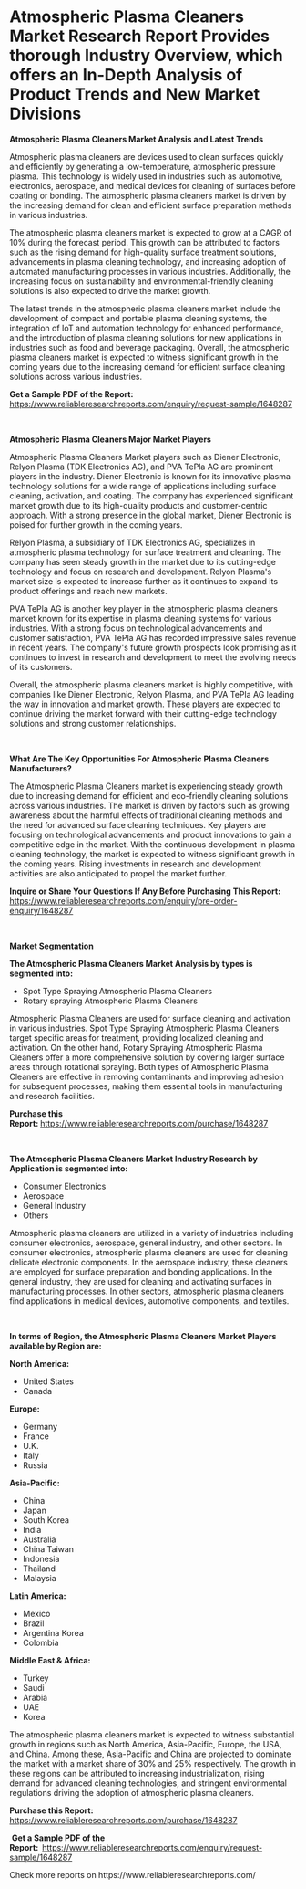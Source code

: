 <p><h1>Atmospheric Plasma Cleaners Market Research Report Provides thorough Industry Overview, which offers an In-Depth Analysis of Product Trends and New Market Divisions</h1></p><p><strong>Atmospheric Plasma Cleaners Market Analysis and Latest Trends</strong></p>
<p><p>Atmospheric plasma cleaners are devices used to clean surfaces quickly and efficiently by generating a low-temperature, atmospheric pressure plasma. This technology is widely used in industries such as automotive, electronics, aerospace, and medical devices for cleaning of surfaces before coating or bonding. The atmospheric plasma cleaners market is driven by the increasing demand for clean and efficient surface preparation methods in various industries. </p><p>The atmospheric plasma cleaners market is expected to grow at a CAGR of 10% during the forecast period. This growth can be attributed to factors such as the rising demand for high-quality surface treatment solutions, advancements in plasma cleaning technology, and increasing adoption of automated manufacturing processes in various industries. Additionally, the increasing focus on sustainability and environmental-friendly cleaning solutions is also expected to drive the market growth.</p><p>The latest trends in the atmospheric plasma cleaners market include the development of compact and portable plasma cleaning systems, the integration of IoT and automation technology for enhanced performance, and the introduction of plasma cleaning solutions for new applications in industries such as food and beverage packaging. Overall, the atmospheric plasma cleaners market is expected to witness significant growth in the coming years due to the increasing demand for efficient surface cleaning solutions across various industries.</p></p>
<p><strong>Get a Sample PDF of the Report:&nbsp;</strong> <a href="https://www.reliableresearchreports.com/enquiry/request-sample/1648287">https://www.reliableresearchreports.com/enquiry/request-sample/1648287</a></p>
<p>&nbsp;</p>
<p><strong>Atmospheric Plasma Cleaners Major Market Players</strong></p>
<p><p>Atmospheric Plasma Cleaners Market players such as Diener Electronic, Relyon Plasma (TDK Electronics AG), and PVA TePla AG are prominent players in the industry. Diener Electronic is known for its innovative plasma technology solutions for a wide range of applications including surface cleaning, activation, and coating. The company has experienced significant market growth due to its high-quality products and customer-centric approach. With a strong presence in the global market, Diener Electronic is poised for further growth in the coming years.</p><p>Relyon Plasma, a subsidiary of TDK Electronics AG, specializes in atmospheric plasma technology for surface treatment and cleaning. The company has seen steady growth in the market due to its cutting-edge technology and focus on research and development. Relyon Plasma's market size is expected to increase further as it continues to expand its product offerings and reach new markets.</p><p>PVA TePla AG is another key player in the atmospheric plasma cleaners market known for its expertise in plasma cleaning systems for various industries. With a strong focus on technological advancements and customer satisfaction, PVA TePla AG has recorded impressive sales revenue in recent years. The company's future growth prospects look promising as it continues to invest in research and development to meet the evolving needs of its customers.</p><p>Overall, the atmospheric plasma cleaners market is highly competitive, with companies like Diener Electronic, Relyon Plasma, and PVA TePla AG leading the way in innovation and market growth. These players are expected to continue driving the market forward with their cutting-edge technology solutions and strong customer relationships.</p></p>
<p>&nbsp;</p>
<p><strong>What Are The Key Opportunities For Atmospheric Plasma Cleaners Manufacturers?</strong></p>
<p><p>The Atmospheric Plasma Cleaners market is experiencing steady growth due to increasing demand for efficient and eco-friendly cleaning solutions across various industries. The market is driven by factors such as growing awareness about the harmful effects of traditional cleaning methods and the need for advanced surface cleaning techniques. Key players are focusing on technological advancements and product innovations to gain a competitive edge in the market. With the continuous development in plasma cleaning technology, the market is expected to witness significant growth in the coming years. Rising investments in research and development activities are also anticipated to propel the market further.</p></p>
<p><strong>Inquire or Share Your Questions If Any Before Purchasing This Report:</strong> <a href="https://www.reliableresearchreports.com/enquiry/pre-order-enquiry/1648287">https://www.reliableresearchreports.com/enquiry/pre-order-enquiry/1648287</a></p>
<p>&nbsp;</p>
<p><strong>Market Segmentation</strong></p>
<p><strong>The Atmospheric Plasma Cleaners Market Analysis by types is segmented into:</strong></p>
<p><ul><li>Spot Type Spraying Atmospheric Plasma Cleaners</li><li>Rotary spraying Atmospheric Plasma Cleaners</li></ul></p>
<p><p>Atmospheric Plasma Cleaners are used for surface cleaning and activation in various industries. Spot Type Spraying Atmospheric Plasma Cleaners target specific areas for treatment, providing localized cleaning and activation. On the other hand, Rotary Spraying Atmospheric Plasma Cleaners offer a more comprehensive solution by covering larger surface areas through rotational spraying. Both types of Atmospheric Plasma Cleaners are effective in removing contaminants and improving adhesion for subsequent processes, making them essential tools in manufacturing and research facilities.</p></p>
<p><strong>Purchase this Report:&nbsp;</strong><a href="https://www.reliableresearchreports.com/purchase/1648287">https://www.reliableresearchreports.com/purchase/1648287</a></p>
<p>&nbsp;</p>
<p><strong>The Atmospheric Plasma Cleaners Market Industry Research by Application is segmented into:</strong></p>
<p><ul><li>Consumer Electronics</li><li>Aerospace</li><li>General Industry</li><li>Others</li></ul></p>
<p><p>Atmospheric plasma cleaners are utilized in a variety of industries including consumer electronics, aerospace, general industry, and other sectors. In consumer electronics, atmospheric plasma cleaners are used for cleaning delicate electronic components. In the aerospace industry, these cleaners are employed for surface preparation and bonding applications. In the general industry, they are used for cleaning and activating surfaces in manufacturing processes. In other sectors, atmospheric plasma cleaners find applications in medical devices, automotive components, and textiles.</p></p>
<p>&nbsp;</p>
<p><strong>In terms of Region, the Atmospheric Plasma Cleaners Market Players available by Region are:</strong></p>
<p>
    <p> <strong> North America: </strong>
        <ul>
            <li>United States</li>
            <li>Canada</li>
        </ul>
        </p> 
    <p> <strong> Europe: </strong>
        <ul>
            <li>Germany</li>
            <li>France</li>
            <li>U.K.</li>
            <li>Italy</li>
            <li>Russia</li>
        </ul>
        </p> 
    <p> <strong> Asia-Pacific: </strong>
        <ul>
            <li>China</li>
            <li>Japan</li>
            <li>South Korea</li>
            <li>India</li>
            <li>Australia</li>
            <li>China Taiwan</li>
            <li>Indonesia</li>
            <li>Thailand</li>
            <li>Malaysia</li>
        </ul>
        </p> 
    <p> <strong> Latin America: </strong>
        <ul>
            <li>Mexico</li>
            <li>Brazil</li>
            <li>Argentina Korea</li>
            <li>Colombia</li>
        </ul>
        </p> 
    <p> <strong> Middle East & Africa: </strong>
        <ul>
            <li>Turkey</li>
            <li>Saudi</li>
            <li>Arabia</li>
            <li>UAE</li>
            <li>Korea</li>
        </ul>
    </p>
    </p>
<p><p>The atmospheric plasma cleaners market is expected to witness substantial growth in regions such as North America, Asia-Pacific, Europe, the USA, and China. Among these, Asia-Pacific and China are projected to dominate the market with a market share of 30% and 25% respectively. The growth in these regions can be attributed to increasing industrialization, rising demand for advanced cleaning technologies, and stringent environmental regulations driving the adoption of atmospheric plasma cleaners.</p></p>
<p><strong>Purchase this Report: </strong><a href="https://www.reliableresearchreports.com/purchase/1648287">https://www.reliableresearchreports.com/purchase/1648287</a></p>
<p>&nbsp;<strong>Get a Sample PDF of the Report:&nbsp;&nbsp;</strong><a href="https://www.reliableresearchreports.com/enquiry/request-sample/1648287">https://www.reliableresearchreports.com/enquiry/request-sample/1648287</a></p>
<p><strong></strong></p>
<p>Check more reports on https://www.reliableresearchreports.com/</p>